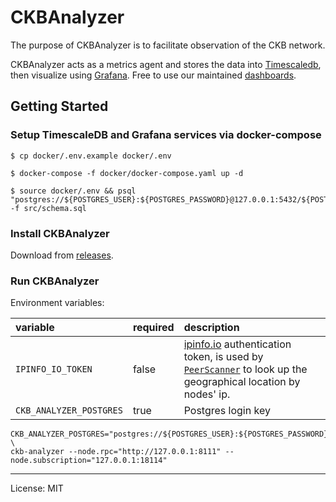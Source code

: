 # CKBAnalyzer

The purpose of CKBAnalyzer is to facilitate observation of the CKB network.

CKBAnalyzer acts as a metrics agent and stores the data into [Timescaledb](https://docs.timescale.com/), then visualize using [Grafana](https://grafana.com/). Free to use our maintained [dashboards](https://github.com/keroro520/ckb-analyzer/tree/main/dashboards).

## Getting Started

### Setup TimescaleDB and Grafana services via docker-compose

```shell
$ cp docker/.env.example docker/.env

$ docker-compose -f docker/docker-compose.yaml up -d

$ source docker/.env && psql "postgres://${POSTGRES_USER}:${POSTGRES_PASSWORD}@127.0.0.1:5432/${POSTGRES_DB}" -f src/schema.sql
```

### Install CKBAnalyzer

Download from [releases](https://github.com/keroro520/ckb-analyzer/releases).


### Run CKBAnalyzer

Environment variables:

| variable | required | description |
| :--- | :--- | :--- |
| `IPINFO_IO_TOKEN` | false | [ipinfo.io](https://ipinfo.ip) authentication token, is used by [`PeerScanner`](./src/topics/peer_scanner.rs) to look up the geographical location by nodes' ip. |
| `CKB_ANALYZER_POSTGRES` | true | Postgres login key |

```shell
CKB_ANALYZER_POSTGRES="postgres://${POSTGRES_USER}:${POSTGRES_PASSWORD}@127.0.0.1:5432/${POSTGRES_DB}" \
ckb-analyzer --node.rpc="http://127.0.0.1:8111" --node.subscription="127.0.0.1:18114"
```

---

License: MIT
